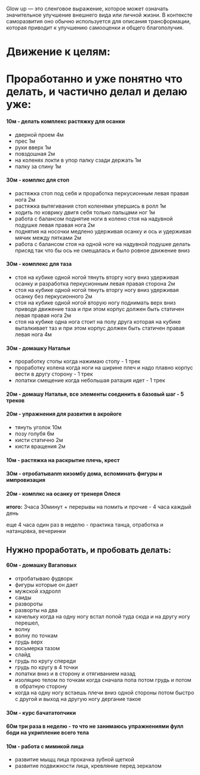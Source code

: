 Glow up — это сленговое выражение, которое может означать значительное улучшение внешнего вида или личной жизни. В контексте саморазвития оно обычно используется для описания трансформации, которая приводит к улучшению самооценки и общего благополучия.


# Движение к целям:

# Проработанно и уже понятно что делать, и частично делал и делаю уже:

#### 10м - делать комплекс растяжку для осанки
* дверной проем 4м
* прес 1м
* руки вверх 1м
* повздошная 2м
* на коленях локти в упор палку сзади держать 1м
* палку за спину 1м
#### 30м - комплкс для стоп
* растяжка стоп под себя и проработка перкусионным левая правая нога 2м
* растяжка вытягивания стоп коленями упершись в ролл 1м
* ходить по коврику двигя себя только пальцами ног 1м
* работа с балансом поднятие ноги в колено стоя на надувной подушке левая правая нога 2м
* поднятия на носочки медлено удерживая осанку и ось и удерживая мячик между пятками 2м
* работа с балансом стоя на одной ноге на надувной подушке делать присяд так что бы ось не смещалась и было ровное движение вниз
#### 30м - комплекс для таза
* стоя на кубике одной ногой тянуть вторгу ногу вниз удерживая осанку и разработка перкусионным левая правая сторона 2м
* стоя на кубике одной ногой тянуть вторгу ногу вниз удерживая осанку без перкусионного 2м
* стоя на кубике одной ногой вторую ногу поднимать верх вниз приводя движение таза и при этом корпус должен быть статичен левая правая нога 2м
* стоя на кубике одна нога стоит на полу друга которая на кубике выталкивает таз и при этом корпус должен быть статичен правая левая нога 4м
####  30м - домашку Натальи
* проработку стопы когда нажимаю стопу - 1 трек
* проработку колена когда ноги на ширине плеч и надо плавно корпус вести в другу сторону - 1 трек
* лопатки смещение когда небольшая ратация идет - 1 трек
#### 20м - домашу Наталья, все элементы соединить в базовый шаг - 5 треков
#### 20м - упражнения для развития в акройоге
* тянуть уголок 10м
* позу голубя 6м
* кисти статично 2м
* кисти вращения 2м
####  10м - растяжка на раскрытие плечь, крест
####  30м - отробатываnm кизомбу дома, вспоминать фигуры и импровизация
####  20м - комплкс на осанку от тренеря Олеся

**итого:** 3часа 30минут + перерывы на помить и прочие -  4 часа каждый день


еще 4 часа один раз в неделю - практика танца, отработка и натанцовка, вечеринки

## Нужно проработать, и пробовать делать:

#### 60м - домашку Вагаповых
* отробатываю фудворк
* фигуры которые он дает
* мужской хэдролл
* саиды
* развороты
* разворты на два
* качельку когда на одну ногу встал попой туда сюда и на другу ногу перешел,
* волну
* волну по точкам
* грудь верх
* восьмерка тазом
* слайд
* грудь по кругу спереди
* грудь по кругу в 4 точки
* лопатки вниз и в сторону и отягиванием назад
* изоляцию телом по точкам когда сначала попа потом грудь и потом в обратную сторону
* когда на одну ногу встаешь плечи вниз одной стороны потом быстро с другой и выход на другую ногу дергание такое
#### 30м - курс бачататопчики
#### 60м три раза в неделю - то что не занимаюсь упражнениями фулл боди на укрипление всего тела
#### 10м - работа с мимикой лица
* развитие мыщц лица прокачка зубной щеткой
* развитие подвижности лица, кревляние перед зеркалом